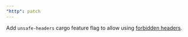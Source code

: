 ```yaml
---
"http": patch
---
```


Add `unsafe-headers` cargo feature flag to allow using [forbidden headers](https://fetch.spec.whatwg.org/#terminology-headers). 